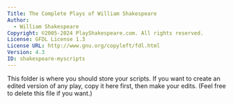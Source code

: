 ```yaml
---
Title: The Complete Plays of William Shakespeare
Author:
  - William Shakespeare
Copyright: ©2005-2024 PlayShakespeare.com. All rights reserved.
License: GFDL License 1.3
License URL: http://www.gnu.org/copyleft/fdl.html
Version: 4.3
ID: shakespeare-myscripts
---
```


This folder is where you should store your scripts. If you want to create an edited version of any play, copy it here first, then make your edits. (Feel free to delete this file if you want.)





